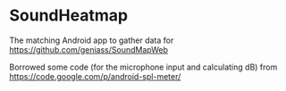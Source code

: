 SoundHeatmap
============
The matching Android app to gather data for https://github.com/geniass/SoundMapWeb

Borrowed some code (for the microphone input and calculating dB) from https://code.google.com/p/android-spl-meter/
